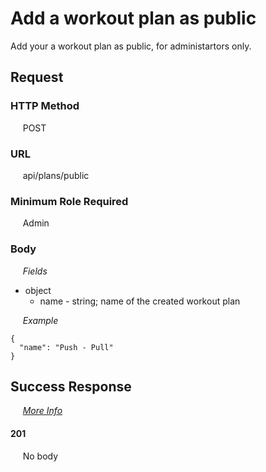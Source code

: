# Add a workout plan as public

Add your a workout plan as public, for administartors only.

## Request

### HTTP Method
&nbsp;&nbsp;&nbsp;&nbsp; POST

### URL
&nbsp;&nbsp;&nbsp;&nbsp; api/plans/public

### Minimum Role Required
&nbsp;&nbsp;&nbsp;&nbsp; Admin

### Body

&nbsp;&nbsp;&nbsp;&nbsp; *Fields*
- object
  - name - string; name of the created workout plan

&nbsp;&nbsp;&nbsp;&nbsp; *Example*
```
{
  "name": "Push - Pull"
}
```

## Success Response

&nbsp;&nbsp;&nbsp;&nbsp; [*More Info*](../Kinergize%20-%20API%20General%20Info.md)

#### 201
&nbsp;&nbsp;&nbsp;&nbsp; No body
